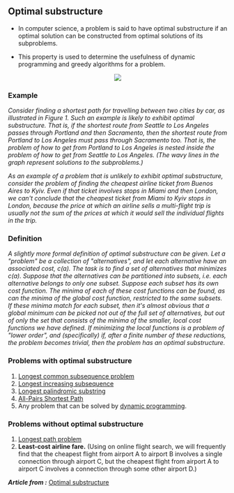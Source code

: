 ## Optimal substructure

* In computer science, a problem is said to have optimal substructure if an optimal solution can be constructed from optimal solutions of its subproblems.

* This property is used to determine the usefulness of dynamic programming and greedy algorithms for a problem.

<p style="text-align: center;"><img src="https://user-images.githubusercontent.com/20622980/31573738-772f9a72-b0df-11e7-900e-79d2ff73a979.png"></p>

### Example

 *Consider finding a shortest path for travelling between two cities by car, as illustrated in Figure 1. Such an example is likely to exhibit optimal substructure. That is, if the shortest route from Seattle to Los Angeles passes through Portland and then Sacramento, then the shortest route from Portland to Los Angeles must pass through Sacramento too. That is, the problem of how to get from Portland to Los Angeles is nested inside the problem of how to get from Seattle to Los Angeles. (The wavy lines in the graph represent solutions to the subproblems.)*

  *As an example of a problem that is unlikely to exhibit optimal substructure, consider the problem of finding the cheapest airline ticket from Buenos Aires to Kyiv. Even if that ticket involves stops in Miami and then London, we can't conclude that the cheapest ticket from Miami to Kyiv stops in London, because the price at which an airline sells a multi-flight trip is usually not the sum of the prices at which it would sell the individual flights in the trip.*
  
### Definition

  *A slightly more formal definition of optimal substructure can be given. Let a "problem" be a collection of "alternatives", and let each alternative have an associated cost, c(a). The task is to find a set of alternatives that minimizes c(a). Suppose that the alternatives can be partitioned into subsets, i.e. each alternative belongs to only one subset. Suppose each subset has its own cost function. The minima of each of these cost functions can be found, as can the minima of the global cost function, restricted to the same subsets. If these minima match for each subset, then it's almost obvious that a global minimum can be picked not out of the full set of alternatives, but out of only the set that consists of the minima of the smaller, local cost functions we have defined. If minimizing the local functions is a problem of "lower order", and (specifically) if, after a finite number of these reductions, the problem becomes trivial, then the problem has an optimal substructure.*  

### Problems with optimal substructure
1. [Longest common subsequence problem](https://en.wikipedia.org/wiki/Longest_common_subsequence_problem)
2. [Longest increasing subsequence](https://en.wikipedia.org/wiki/Longest_increasing_subsequence)
3. [Longest palindromic substring](https://en.wikipedia.org/wiki/Longest_palindromic_substring)
4. [All-Pairs Shortest Path](https://en.wikipedia.org/wiki/Shortest_path_problem#All-pairs_shortest_paths)
5. Any problem that can be solved by [dynamic programming](https://en.wikipedia.org/wiki/Dynamic_programming).

### Problems without optimal substructure
1. [Longest path problem](https://en.wikipedia.org/wiki/Longest_path_problem)
2. **Least-cost airline fare.** (Using on online flight search, we will frequently find that the cheapest flight from airport A to airport B involves a single connection through airport C, but the cheapest flight from airport A to airport C involves a connection through some other airport D.)

***Article from :*** [Optimal substructure](https://en.wikipedia.org/wiki/Optimal_substructure)
